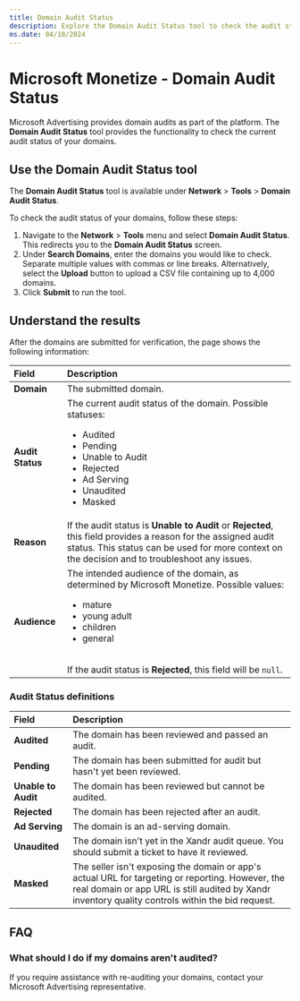 ```yaml
---
title: Domain Audit Status
description: Explore the Domain Audit Status tool to check the audit status of your domains and access various associated information.
ms.date: 04/10/2024
---
```


# Microsoft Monetize - Domain Audit Status

Microsoft Advertising provides domain audits as part of the platform. The **Domain Audit Status** tool provides the functionality to check the current audit status of your domains.

## Use the Domain Audit Status tool

The **Domain Audit Status** tool is available under **Network** > **Tools** > **Domain Audit Status**.

To check the audit status of your domains, follow these steps:

1. Navigate to the **Network** > **Tools** menu and select **Domain Audit Status**. This redirects you to the **Domain Audit Status** screen.
1. Under **Search Domains**, enter the domains you would like to check. Separate multiple values with commas or line breaks. Alternatively, select the **Upload** button to upload a CSV file containing up to 4,000 domains.
1. Click **Submit** to run the tool.

## Understand the results

After the domains are submitted for verification, the page shows the following information:

| Field | Description |
|:--|:--|
| **Domain** | The submitted domain. |
| **Audit Status** | The current audit status of the domain. Possible statuses:<ul><li>Audited</li><li>Pending</li><li>Unable to Audit</li><li>Rejected</li><li>Ad Serving</li><li>Unaudited</li><li>Masked</li></ul> |
| **Reason** | If the audit status is **Unable to Audit** or **Rejected**, this field provides a reason for the assigned audit status. This status can be used for more context on the decision and to troubleshoot any issues. |
| **Audience** | The intended audience of the domain, as determined by Microsoft Monetize. Possible values:<ul><li>mature</li><li>young adult</li><li>children</li><li>general</li></ul><br>If the audit status is **Rejected**, this field will be `null`. |

### Audit Status definitions

| Field | Description |
|:--|:--|
| **Audited** | The domain has been reviewed and passed an audit. |
| **Pending** | The domain has been submitted for audit but hasn't yet been reviewed. |
| **Unable to Audit** | The domain has been reviewed but cannot be audited. |
| **Rejected** | The domain has been rejected after an audit. |
| **Ad Serving** | The domain is an ad-serving domain. |
| **Unaudited** | The domain isn't yet in the Xandr audit queue. You should submit a ticket to have it reviewed. |
| **Masked** | The seller isn't exposing the domain or app's actual URL for targeting or reporting. However, the real domain or app URL is still audited by Xandr inventory quality controls within the bid request. |

## FAQ

### What should I do if my domains aren't audited?

If you require assistance with re-auditing your domains, contact your Microsoft Advertising representative.
